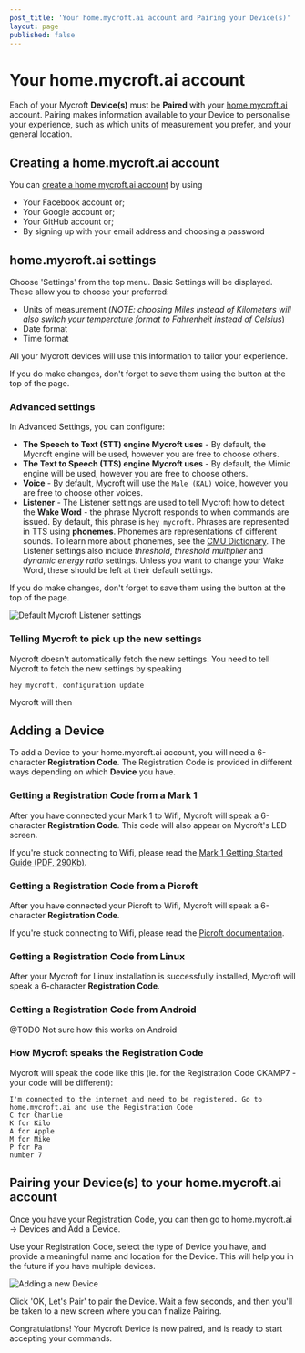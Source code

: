 ```yaml
---
post_title: 'Your home.mycroft.ai account and Pairing your Device(s)'
layout: page
published: false
---
```


# Your home.mycroft.ai account

Each of your Mycroft **Device(s)** must be **Paired** with your [home.mycroft.ai](https://home.mycroft.ai) account. Pairing makes information available to your Device to personalise your experience, such as which units of measurement you prefer, and your general location.

## Creating a home.mycroft.ai account

You can [create a home.mycroft.ai account](https://home.mycroft.ai/#/signup) by using

* Your Facebook account or;
* Your Google account or;
* Your GitHub account or;
* By signing up with your email address and choosing a password

## home.mycroft.ai settings

Choose 'Settings' from the top menu. Basic Settings will be displayed. These allow you to choose your preferred:

* Units of measurement (_NOTE: choosing Miles instead of Kilometers will also switch your temperature format to Fahrenheit instead of Celsius_)
* Date format
* Time format

All your Mycroft devices will use this information to tailor your experience.

If you do make changes, don't forget to save them using the button at the top of the page.

### Advanced settings

In Advanced Settings, you can configure:

* **The Speech to Text (STT) engine Mycroft uses** - By default, the Mycroft engine will be used, however you are free to choose others.
* **The Text to Speech (TTS) engine Mycroft uses** - By default, the Mimic engine will be used, however you are free to choose others.
* **Voice** - By default, Mycroft will use the `Male (KAL)` voice, however you are free to choose other voices.
* **Listener** - The Listener settings are used to tell Mycroft how to detect the **Wake Word** - the phrase Mycroft responds to when commands are issued. By default, this phrase is `hey mycroft`. Phrases are represented in TTS using **phonemes**. Phonemes are representations of different sounds. To learn more about phonemes, see the [CMU Dictionary](http://www.speech.cs.cmu.edu/cgi-bin/cmudict). The Listener settings also include *threshold*, *threshold multiplier* and *dynamic energy ratio* settings. Unless you want to change your Wake Word, these should be left at their default settings.

If you do make changes, don't forget to save them using the button at the top of the page.

![Default Mycroft Listener settings](../img/default-mycroft-voice-settings.png "Default Mycroft Listener settings")

### Telling Mycroft to pick up the new settings

Mycroft doesn't automatically fetch the new settings. You need to tell Mycroft to fetch the new settings by speaking

`hey mycroft, configuration update`

Mycroft will then 

## Adding a Device

To add a Device to your home.mycroft.ai account, you will need a 6-character **Registration Code**. The Registration Code is provided in different ways depending on which **Device** you have.

### Getting a Registration Code from a Mark 1

After you have connected your Mark 1 to Wifi, Mycroft will speak a 6-character **Registration Code**. This code will also appear on Mycroft's LED screen.

If you're stuck connecting to Wifi, please read the [Mark 1 Getting Started Guide (PDF, 290Kb)](https://mycroft.ai/wp-content/uploads/2017/06/Mark_1_User_Guide.pdf).

### Getting a Registration Code from a Picroft

After you have connected your Picroft to Wifi, Mycroft will speak a 6-character **Registration Code**.

If you're stuck connecting to Wifi, please read the [Picroft documentation](../06.picroft/02.installing-picroft.md).

### Getting a Registration Code from Linux

After your Mycroft for Linux installation is successfully installed, Mycroft will speak a 6-character **Registration Code**.

### Getting a Registration Code from Android

@TODO Not sure how this works on Android

### How Mycroft speaks the Registration Code

Mycroft will speak the code like this (ie. for the Registration Code CKAMP7 - your code will be different):

```
I'm connected to the internet and need to be registered. Go to home.mycroft.ai and use the Registration Code
C for Charlie
K for Kilo
A for Apple
M for Mike
P for Pa
number 7
```

## Pairing your Device(s) to your home.mycroft.ai account

Once you have your Registration Code, you can then go to home.mycroft.ai -> Devices and Add a Device.

Use your Registration Code, select the type of Device you have, and provide a meaningful name and location for the Device. This will help you in the future if you have multiple devices.

![Adding a new Device](../img/pairing-device-with-home-mycroft-ai.png "Pairing a new Device on home.mycroft.ai")

Click 'OK, Let's Pair' to pair the Device. Wait a few seconds, and then you'll be taken to a new screen where you can finalize Pairing.

Congratulations! Your Mycroft Device is now paired, and is ready to start accepting your commands.
